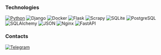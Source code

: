 ### Technologies

[![Python](https://img.shields.io/badge/Python-FFDF5B?style-for-the-badge&logo=python)](https://www.python.org/)
![Django](https://img.shields.io/badge/Django-0C4B33?style-for-the-badge&logo=django)
![Docker](https://img.shields.io/badge/Docker-00084D?style-for-the-badge&logo=docker)
![Flask](https://img.shields.io/badge/Flask-3CAABF?style-for-the-badge&logo=flask)
![Scrapy](https://img.shields.io/badge/Scrapy-60A839?style-for-the-badge&logo=scrapy&logoColor=383838)
![SQLite](https://img.shields.io/badge/SQLite-044A64?style-for-the-badge&logo=sqlite)
![PostgreSQL](https://img.shields.io/badge/PostgreSQL-336790?style-for-the-badge&logo=postgresql&logoColor=FFFFFF)
![SQLAlchemy](https://img.shields.io/badge/SQLAlchemy-778877?style-for-the-badge&logo=sqlalchemy)
![JSON](https://img.shields.io/badge/JSON-3C3C3C?style-for-the-badge&logo=json)
![Nginx](https://img.shields.io/badge/Nginx-009900?style-for-the-badge&logo=nginx)
![FastAPI](https://img.shields.io/badge/FastAPI-3C3C3C?style-for-the-badge&logo=fastapi)

### Contacts

[![Telegram](https://img.shields.io/badge/Telegram-3C3C3C?style-for-the-badge&logo=telegram)](https://t.me/basmdev)
